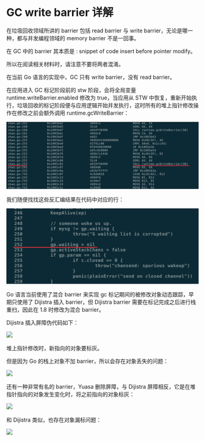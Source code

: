# GC write barrier 详解

在垃圾回收领域所讲的 barrier 包括 read barrier 与 write barrier，无论是哪一种，都与并发编程领域的 memory barrier 不是一回事。

在 GC 中的 barrier 其本质是 : snippet of code insert before pointer modify。

所以在阅读相关材料时，请注意不要将两者混淆。

在当前 Go 语言的实现中，GC 只有 write barrier，没有 read barrier。

在应用进入 GC 标记阶段前的 stw 阶段，会将全局变量 runtime.writeBarrier.enabled 修改为 true，当应用从 STW 中恢复，重新开始执行，垃圾回收的标记阶段便与应用逻辑开始并发执行，这时所有的堆上指针修改操作在修改之前会额外调用 runtime.gcWriteBarrier：

![](./images/garbage_collection/barrier_asm.png)

我们随便找找这些反汇编结果在代码中对应的行：

![](./images/garbage_collection/barrier_code.png)

Go 语言当前使用了混合 barrier 来实现 gc 标记期间的被修改对象动态跟踪，早期只使用了 Dijistra 插入 barrier，但 Dijistra barrier 需要在标记完成之后进行栈重扫，因此在 1.8 时修改为混合 barrier。

Dijistra 插入屏障伪代码如下：

![](http://xargin.com/content/images/2021/12/image-42.png)

堆上指针修改时，新指向的对象要标灰。

但是因为 Go 的栈上对象不加 barrier，所以会存在对象丢失的问题：

![](http://xargin.com/content/images/2021/12/djb.gif)

还有一种非常有名的 barrier，Yuasa 删除屏障，与 Dijistra 屏障相反，它是在堆指针指向的对象发生变化时，将之前指向的对象标灰：

![](http://xargin.com/content/images/2021/12/image-43.png)

和 Dijistra 类似，也存在对象漏标问题：

![](http://xargin.com/content/images/2021/12/yb.gif)
